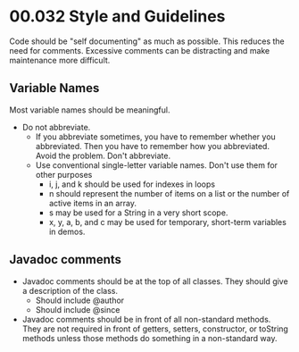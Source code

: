 # 00.032 Style and Guidelines

Code should be "self documenting" as much as possible.  This reduces the need for comments.  Excessive comments can be distracting and make maintenance more difficult.

## Variable Names

Most variable names should be meaningful.

* Do not abbreviate.
  * If you abbreviate sometimes, you have to remember whether you abbreviated.  Then you have to remember how you abbreviated.  Avoid the problem.  Don't abbreviate.
  * Use conventional single-letter variable names.  Don't use them for other purposes
    * i, j, and k should be used for indexes in loops
    * n should represent the number of items on a list or the number of active items in an array.
    * s may be used for a String in a very short scope.
    * x, y, a, b, and c may be used for temporary, short-term variables in demos.

## Javadoc comments

* Javadoc comments should be at the top of all classes.  They should give a description of the class.
  * Should include @author
  * Should include @since
* Javadoc comments should be in front of all non-standard methods.  They are not required in front of getters, setters, constructor, or toString methods unless those methods do something in a non-standard way.